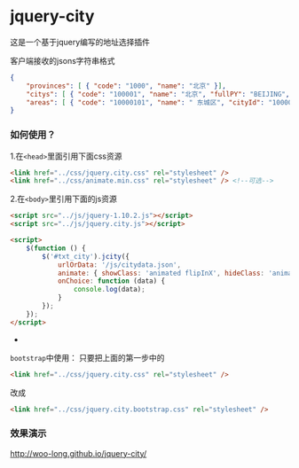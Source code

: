 # jquery-city
这是一个基于jquery编写的地址选择插件

客户端接收的jsons字符串格式
```json
{ 
    "provinces": [ { "code": "1000", "name": "北京" }], 
    "citys": [ { "code": "100001", "name": "北京", "fullPY": "BEIJING", "firstPY": "BJ", "provinceCode": "1000", "provinceName": "北京", "hotCity": true }],
    "areas": [ { "code": "10000101", "name": " 东城区", "cityId": "100001", "fullPY": " DONGCHENGOU", "firstPY": " DCO", "provinceCode": "1000", "provinceName": "北京", "cityCode": "100001", "cityName": "北京" }]
}
```

### 如何使用？

1.在`<head>`里面引用下面css资源
```html
<link href="../css/jquery.city.css" rel="stylesheet" />
<link href="../css/animate.min.css" rel="stylesheet" /> <!--可选-->
```

2.在`<body>`里引用下面的js资源
```html
<script src="../js/jquery-1.10.2.js"></script>
<script src="../js/jquery.city.js"></script>

<script>
    $(function () {
        $('#txt_city').jcity({
            urlOrData: '/js/citydata.json',
            animate: { showClass: 'animated flipInX', hideClass: 'animated flipOutX' },  // 需要第一步引用的animate.min.css文件，也可以自己定义动画 
            onChoice: function (data) {
                console.log(data);
            }
        });
    });
</script>
```

-

`bootstrap`中使用：
只要把上面的第一步中的
```html
<link href="../css/jquery.city.css" rel="stylesheet" />
```
改成
```html
<link href="../css/jquery.city.bootstrap.css" rel="stylesheet" />
```

### 效果演示
http://woo-long.github.io/jquery-city/
